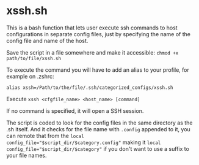 # xssh.sh
This is a bash function that lets user execute ssh commands to host configurations in separate config files, just by specifying the name of the config file and name of the host.

Save the script in a file somewhere and make it accessible:
`chmod +x path/to/file/xssh.sh`



To execute the command you will have to add an alias to your profile, for example on .zshrc:
```
alias xssh=/Path/to/the/file/.ssh/categorized_configs/xssh.sh
```



Execute
`xssh <cfgfile_name> <host_name> [command]`


If no command is specified, it will open a SSH session.



The script is coded to look for the config files in the same directory as the .sh itself.
And it checks for the file name with `.config` appended to it, you can remote that from the `local config_file="$script_dir/$category.config"` making it `local config_file="$script_dir/$category"` if you don't want to use a suffix to your file names.
